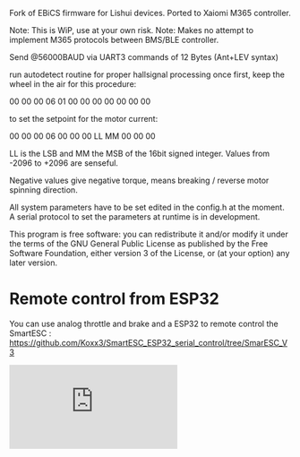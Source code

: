 Fork of EBiCS firmware for Lishui devices. Ported to Xaiomi M365 controller. 


Note:  This is WiP, use at your own risk. 
Note:  Makes no attempt to implement M365 protocols between BMS/BLE controller.

Send @56000BAUD via UART3 commands of 12 Bytes (Ant+LEV syntax)

run autodetect routine for proper hallsignal processing once first, keep the wheel in the air for this procedure:

00 00 00 06 01 00 00 00 00 00 00 00

to set the setpoint for the motor current:

00 00 00 06 00 00 00 LL MM 00 00 00

LL is the LSB and MM the MSB of the 16bit signed integer. Values from -2096 to +2096 are senseful.

Negative values give negative torque, means breaking / reverse motor spinning direction.

All system parameters have to be set edited in the config.h at the moment.
A serial protocol to set the parameters at runtime is in development.

This program is free software: you can redistribute it and/or modify
it under the terms of the GNU General Public License as published by
the Free Software Foundation, either version 3 of the License, or
(at your option) any later version.

# Remote control from ESP32
You can use analog throttle and brake and a ESP32 to remote control the SmartESC :
https://github.com/Koxx3/SmartESC_ESP32_serial_control/tree/SmarESC_V3

![wiring diagram](https://www.pedelecforum.de/forum/index.php?attachments/1611936761066-png.364172/)
